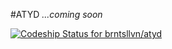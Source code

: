 #ATYD *...coming soon*

[ ![Codeship Status for brntsllvn/atyd](https://codeship.com/projects/cfb5ec60-b2b2-0133-fa8b-567510b4e5ac/status?branch=master)](https://codeship.com/projects/133442)
